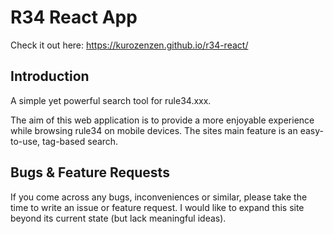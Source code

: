 # R34 React App

Check it out here: https://kurozenzen.github.io/r34-react/

## Introduction

A simple yet powerful search tool for rule34.xxx.

The aim of this web application is to provide a more enjoyable experience while browsing rule34 on mobile devices. The sites main feature is an easy-to-use, tag-based search.

## Bugs & Feature Requests

If you come across any bugs, inconveniences or similar, please take the time to write an issue or feature request. I would like to expand this site beyond its current state (but lack meaningful ideas).

